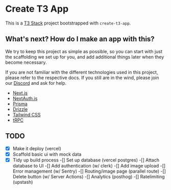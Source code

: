 # Create T3 App

This is a [T3 Stack](https://create.t3.gg/) project bootstrapped with `create-t3-app`.

## What's next? How do I make an app with this?

We try to keep this project as simple as possible, so you can start with just the scaffolding we set up for you, and add additional things later when they become necessary.

If you are not familiar with the different technologies used in this project, please refer to the respective docs. If you still are in the wind, please join our [Discord](https://t3.gg/discord) and ask for help.

- [Next.js](https://nextjs.org)
- [NextAuth.js](https://next-auth.js.org)
- [Prisma](https://prisma.io)
- [Drizzle](https://orm.drizzle.team)
- [Tailwind CSS](https://tailwindcss.com)
- [tRPC](https://trpc.io)

## TODO

-[x] Make it deploy (vercel)
-[x] Scaffold basic ui with mock data
-[x] Tidy up build process
-[] Set up database (vercel postgres)
-[] Attach database to UI
-[] Add authentication (w/ clerk)
-[] Add image upload
-[] Error management (w/ Sentry)
-[] Routing/image page (parallel route)
-[] Delete button (w/ Server Actions)
-[] Analytics (posthog)
-[] Ratelimiting (upstash)
